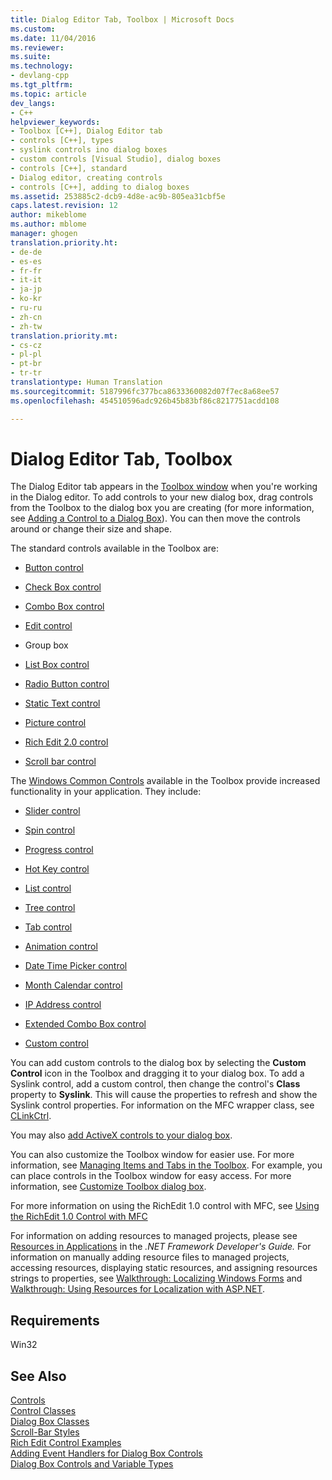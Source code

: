 ```yaml
---
title: Dialog Editor Tab, Toolbox | Microsoft Docs
ms.custom: 
ms.date: 11/04/2016
ms.reviewer: 
ms.suite: 
ms.technology:
- devlang-cpp
ms.tgt_pltfrm: 
ms.topic: article
dev_langs:
- C++
helpviewer_keywords:
- Toolbox [C++], Dialog Editor tab
- controls [C++], types
- syslink controls ino dialog boxes
- custom controls [Visual Studio], dialog boxes
- controls [C++], standard
- Dialog editor, creating controls
- controls [C++], adding to dialog boxes
ms.assetid: 253885c2-dcb9-4d8e-ac9b-805ea31cbf5e
caps.latest.revision: 12
author: mikeblome
ms.author: mblome
manager: ghogen
translation.priority.ht:
- de-de
- es-es
- fr-fr
- it-it
- ja-jp
- ko-kr
- ru-ru
- zh-cn
- zh-tw
translation.priority.mt:
- cs-cz
- pl-pl
- pt-br
- tr-tr
translationtype: Human Translation
ms.sourcegitcommit: 5187996fc377bca8633360082d07f7ec8a68ee57
ms.openlocfilehash: 454510596adc926b45b83bf86c8217751acdd108

---
```

# Dialog Editor Tab, Toolbox
The Dialog Editor tab appears in the [Toolbox window](/visualstudio/ide/reference/toolbox) when you're working in the Dialog editor. To add controls to your new dialog box, drag controls from the Toolbox to the dialog box you are creating (for more information, see [Adding a Control to a Dialog Box](../mfc/adding-a-control-to-a-dialog-box.md)). You can then move the controls around or change their size and shape.  
  
 The standard controls available in the Toolbox are:  
  
-   [Button control](../mfc/reference/cbutton-class.md)  
  
-   [Check Box control](../mfc/reference/button-styles.md)  
  
-   [Combo Box control](../mfc/reference/ccombobox-class.md)  
  
-   [Edit control](../mfc/reference/cedit-class.md)  
  
-   Group box  
  
-   [List Box control](../mfc/reference/clistbox-class.md)  
  
-   [Radio Button control](../mfc/reference/button-styles.md)  
  
-   [Static Text control](../mfc/reference/cstatic-class.md)  
  
-   [Picture control](../mfc/reference/cpictureholder-class.md)  
  
-   [Rich Edit 2.0 control](../mfc/using-cricheditctrl.md)  
  
-   [Scroll bar control](../mfc/reference/cscrollbar-class.md)  
  
 The [Windows Common Controls](../mfc/controls-mfc.md) available in the Toolbox provide increased functionality in your application. They include:  
  
-   [Slider control](../mfc/slider-control-styles.md)  
  
-   [Spin control](../mfc/using-cspinbuttonctrl.md)  
  
-   [Progress control](../mfc/styles-for-the-progress-control.md)  
  
-   [Hot Key control](../mfc/using-a-hot-key-control.md)  
  
-   [List control](../mfc/list-control-and-list-view.md)  
  
-   [Tree control](../mfc/tree-control-styles.md)  
  
-   [Tab control](../mfc/tab-controls-and-property-sheets.md)  
  
-   [Animation control](../mfc/using-an-animation-control.md)  
  
-   [Date Time Picker control](../mfc/creating-the-date-and-time-picker-control.md)  
  
-   [Month Calendar control](../mfc/month-calendar-control-examples.md)  
  
-   [IP Address control](../mfc/reference/cipaddressctrl-class.md)  
  
-   [Extended Combo Box control](../mfc/creating-an-extended-combo-box-control.md)  
  
-   [Custom control](../mfc/custom-controls-in-the-dialog-editor.md)  
  
 You can add custom controls to the dialog box by selecting the **Custom Control** icon in the Toolbox and dragging it to your dialog box. To add a Syslink control, add a custom control, then change the control's **Class** property to **Syslink**. This will cause the properties to refresh and show the Syslink control properties. For information on the MFC wrapper class, see [CLinkCtrl](../mfc/reference/clinkctrl-class.md).  
  
 You may also [add ActiveX controls to your dialog box](../mfc/viewing-and-adding-activex-controls-to-a-dialog-box.md).  
  
 You can also customize the Toolbox window for easier use. For more information, see [Managing Items and Tabs in the Toolbox](http://msdn.microsoft.com/en-us/21285050-cadd-455a-b1f5-a2289a89c4db). For example, you can place controls in the Toolbox window for easy access. For more information, see [Customize Toolbox dialog box](http://msdn.microsoft.com/en-us/bd07835f-18a8-433e-bccc-7141f65263bb).  
  
 For more information on using the RichEdit 1.0 control with MFC, see [Using the RichEdit 1.0 Control with MFC](../mfc/using-the-richedit-1-0-control-with-mfc.md)  
  
 For information on adding resources to managed projects, please see [Resources in Applications](http://msdn.microsoft.com/library/8ad495d4-2941-40cf-bf64-e82e85825890) in the *.NET Framework Developer's Guide.* For information on manually adding resource files to managed projects, accessing resources, displaying static resources, and assigning resources strings to properties, see [Walkthrough: Localizing Windows Forms](http://msdn.microsoft.com/en-us/9a96220d-a19b-4de0-9f48-01e5d82679e5) and [Walkthrough: Using Resources for Localization with ASP.NET](http://msdn.microsoft.com/library/bb4e5b44-e2b0-48ab-bbe9-609fb33900b6).  
  
## Requirements  
 Win32  
  
## See Also  
 [Controls](../mfc/controls-mfc.md)   
 [Control Classes](../mfc/control-classes.md)   
 [Dialog Box Classes](../mfc/dialog-box-classes.md)   
 [Scroll-Bar Styles](../mfc/reference/scroll-bar-styles.md)   
 [Rich Edit Control Examples](../mfc/rich-edit-control-examples.md)   
 [Adding Event Handlers for Dialog Box Controls](../mfc/adding-event-handlers-for-dialog-box-controls.md)   
 [Dialog Box Controls and Variable Types](../ide/dialog-box-controls-and-variable-types.md)




<!--HONumber=Jan17_HO1-->


